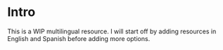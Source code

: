 # Intro

This is a WIP multilingual resource. I will start off by adding resources in English and Spanish before adding more options.